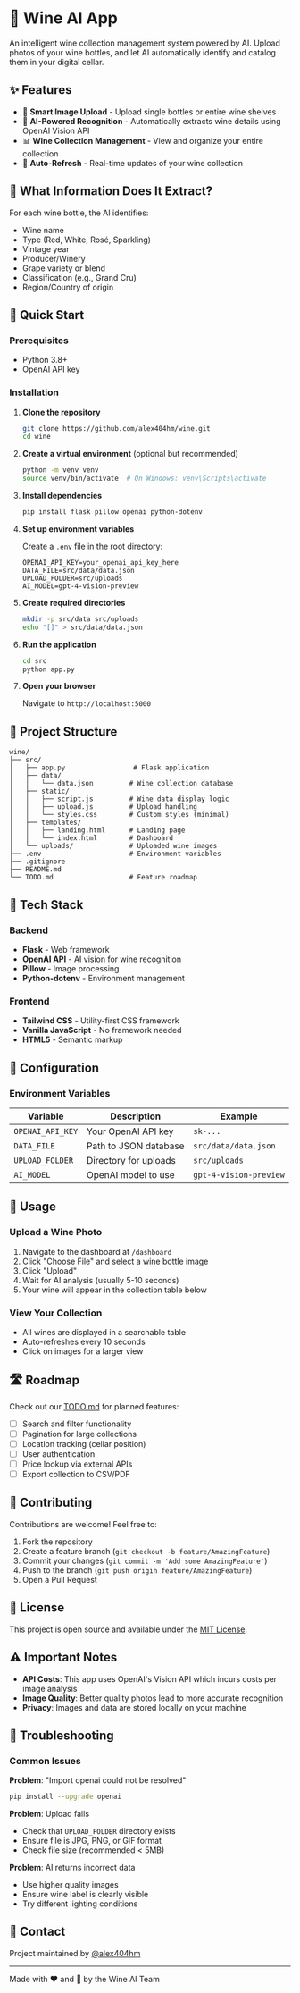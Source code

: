 # 🍷 Wine AI App

An intelligent wine collection management system powered by AI. Upload photos of your wine bottles, and let AI automatically identify and catalog them in your digital cellar.

## ✨ Features

- 📸 **Smart Image Upload** - Upload single bottles or entire wine shelves
- 🤖 **AI-Powered Recognition** - Automatically extracts wine details using OpenAI Vision API
- 📊 **Wine Collection Management** - View and organize your entire collection
- 🔄 **Auto-Refresh** - Real-time updates of your wine collection

## 🎯 What Information Does It Extract?

For each wine bottle, the AI identifies:
- Wine name
- Type (Red, White, Rosé, Sparkling)
- Vintage year
- Producer/Winery
- Grape variety or blend
- Classification (e.g., Grand Cru)
- Region/Country of origin

## 🚀 Quick Start

### Prerequisites

- Python 3.8+
- OpenAI API key

### Installation

1. **Clone the repository**
   ```bash
   git clone https://github.com/alex404hm/wine.git
   cd wine
   ```

2. **Create a virtual environment** (optional but recommended)
   ```bash
   python -m venv venv
   source venv/bin/activate  # On Windows: venv\Scripts\activate
   ```

3. **Install dependencies**
   ```bash
   pip install flask pillow openai python-dotenv
   ```

4. **Set up environment variables**
   
   Create a `.env` file in the root directory:
   ```env
   OPENAI_API_KEY=your_openai_api_key_here
   DATA_FILE=src/data/data.json
   UPLOAD_FOLDER=src/uploads
   AI_MODEL=gpt-4-vision-preview
   ```

5. **Create required directories**
   ```bash
   mkdir -p src/data src/uploads
   echo "[]" > src/data/data.json
   ```

6. **Run the application**
   ```bash
   cd src
   python app.py
   ```

7. **Open your browser**
   
   Navigate to `http://localhost:5000`

## 📁 Project Structure

```
wine/
├── src/
│   ├── app.py                 # Flask application
│   ├── data/
│   │   └── data.json         # Wine collection database
│   ├── static/
│   │   ├── script.js         # Wine data display logic
│   │   ├── upload.js         # Upload handling
│   │   └── styles.css        # Custom styles (minimal)
│   ├── templates/
│   │   ├── landing.html      # Landing page
│   │   └── index.html        # Dashboard
│   └── uploads/              # Uploaded wine images
├── .env                      # Environment variables
├── .gitignore
├── README.md
└── TODO.md                   # Feature roadmap
```

## 🎨 Tech Stack

### Backend
- **Flask** - Web framework
- **OpenAI API** - AI vision for wine recognition
- **Pillow** - Image processing
- **Python-dotenv** - Environment management

### Frontend
- **Tailwind CSS** - Utility-first CSS framework
- **Vanilla JavaScript** - No framework needed
- **HTML5** - Semantic markup

## 🔧 Configuration

### Environment Variables

| Variable | Description | Example |
|----------|-------------|---------|
| `OPENAI_API_KEY` | Your OpenAI API key | `sk-...` |
| `DATA_FILE` | Path to JSON database | `src/data/data.json` |
| `UPLOAD_FOLDER` | Directory for uploads | `src/uploads` |
| `AI_MODEL` | OpenAI model to use | `gpt-4-vision-preview` |

## 📖 Usage

### Upload a Wine Photo

1. Navigate to the dashboard at `/dashboard`
2. Click "Choose File" and select a wine bottle image
3. Click "Upload"
4. Wait for AI analysis (usually 5-10 seconds)
5. Your wine will appear in the collection table below

### View Your Collection

- All wines are displayed in a searchable table
- Auto-refreshes every 10 seconds
- Click on images for a larger view

## 🛣️ Roadmap

Check out our [TODO.md](TODO.md) for planned features:

- [ ] Search and filter functionality
- [ ] Pagination for large collections
- [ ] Location tracking (cellar position)
- [ ] User authentication
- [ ] Price lookup via external APIs
- [ ] Export collection to CSV/PDF

## 🤝 Contributing

Contributions are welcome! Feel free to:

1. Fork the repository
2. Create a feature branch (`git checkout -b feature/AmazingFeature`)
3. Commit your changes (`git commit -m 'Add some AmazingFeature'`)
4. Push to the branch (`git push origin feature/AmazingFeature`)
5. Open a Pull Request

## 📝 License

This project is open source and available under the [MIT License](LICENSE).

## ⚠️ Important Notes

- **API Costs**: This app uses OpenAI's Vision API which incurs costs per image analysis
- **Image Quality**: Better quality photos lead to more accurate recognition
- **Privacy**: Images and data are stored locally on your machine

## 🐛 Troubleshooting

### Common Issues

**Problem**: "Import openai could not be resolved"
```bash
pip install --upgrade openai
```

**Problem**: Upload fails
- Check that `UPLOAD_FOLDER` directory exists
- Ensure file is JPG, PNG, or GIF format
- Check file size (recommended < 5MB)

**Problem**: AI returns incorrect data
- Use higher quality images
- Ensure wine label is clearly visible
- Try different lighting conditions

## 📧 Contact

Project maintained by [@alex404hm](https://github.com/alex404hm)

---

Made with ❤️ and 🍷 by the Wine AI Team